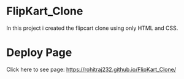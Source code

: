 # FlipKart_Clone
In this project i created the flipcart clone using only HTML and CSS.

# Deploy Page
Click here to see page: https://rohitraj232.github.io/FlipKart_Clone/
